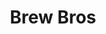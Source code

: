 ---
slug: '/brewbros'
title: 'Brew Bros'
imageOne: './airraven1.png'
imageTwo: './airraven2.png'
imageThree: './airraven3.png'
imageFour: './airraven4.png'
imageFive: './airraven5.png'
---
